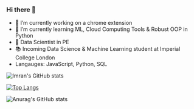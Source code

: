 ### Hi there 👋

- 🔭 I’m currently working on a chrome extension
- 🌱 I’m currently learning ML, Cloud Computing Tools & Robust OOP in Python
- 💼 Data Scientist in PE
- 📚 Incoming Data Science & Machine Learning student at Imperial College London
- Langauges: JavaScript, Python, SQL

![Imran's GitHub stats](https://github-readme-stats.vercel.app/api?username=imrankhan37&show_icons=true&theme=radical)

[![Top Langs](https://github-readme-stats.vercel.app/api/top-langs/?username=imrankhan37)](https://github.com/imrankhan37/github-readme-stats)

![Anurag's GitHub stats](https://github-readme-stats.vercel.app/api?username=imrankhan37&show_icons=true)


